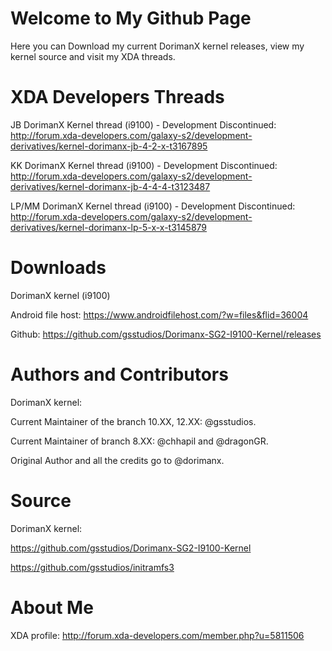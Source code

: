 # Welcome to My Github Page

Here you can Download my current DorimanX kernel releases, view my kernel source and visit my XDA threads.

# XDA Developers Threads

JB DorimanX Kernel thread (i9100) - Development Discontinued:
http://forum.xda-developers.com/galaxy-s2/development-derivatives/kernel-dorimanx-jb-4-2-x-t3167895

KK DorimanX Kernel thread (i9100) - Development Discontinued:
http://forum.xda-developers.com/galaxy-s2/development-derivatives/kernel-dorimanx-jb-4-4-4-t3123487

LP/MM DorimanX Kernel thread (i9100) - Development Discontinued:
http://forum.xda-developers.com/galaxy-s2/development-derivatives/kernel-dorimanx-lp-5-x-x-t3145879

# Downloads

DorimanX kernel (i9100)

Android file host:
https://www.androidfilehost.com/?w=files&flid=36004

Github: 
https://github.com/gsstudios/Dorimanx-SG2-I9100-Kernel/releases

# Authors and Contributors

DorimanX kernel:

Current Maintainer of the branch 10.XX, 12.XX: @gsstudios. 

Current Maintainer of branch 8.XX: @chhapil and @dragonGR. 

Original Author and all the credits go to @dorimanx. 
 
# Source

DorimanX kernel: 

https://github.com/gsstudios/Dorimanx-SG2-I9100-Kernel

https://github.com/gsstudios/initramfs3

# About Me

XDA profile:
http://forum.xda-developers.com/member.php?u=5811506

